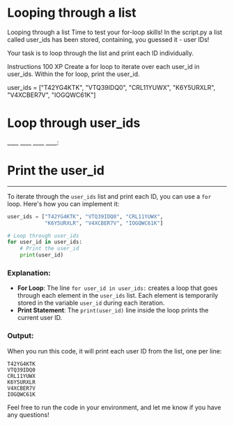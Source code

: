 # Looping through a list

Looping through a list
Time to test your for-loop skills! In the script.py a list called user_ids has been stored, containing, you guessed it - user IDs!

Your task is to loop through the list and print each ID individually.

Instructions
100 XP
Create a for loop to iterate over each user_id in user_ids.
Within the for loop, print the user_id.

user_ids = ["T42YG4KTK", "VTQ39IDQ0", "CRL11YUWX", 
            "K6Y5URXLR", "V4XCBER7V", "IOGQWC61K"]

# Loop through user_ids
____ ____ ____ ____:
  # Print the user_id
  ____


To iterate through the `user_ids` list and print each ID, you can use a `for` loop. Here's how you can implement it:

```python
user_ids = ["T42YG4KTK", "VTQ39IDQ0", "CRL11YUWX", 
            "K6Y5URXLR", "V4XCBER7V", "IOGQWC61K"]

# Loop through user_ids
for user_id in user_ids:
    # Print the user_id
    print(user_id)
```

### Explanation:
- **For Loop**: The line `for user_id in user_ids:` creates a loop that goes through each element in the `user_ids` list. Each element is temporarily stored in the variable `user_id` during each iteration.
- **Print Statement**: The `print(user_id)` line inside the loop prints the current user ID.

### Output:
When you run this code, it will print each user ID from the list, one per line:
```
T42YG4KTK
VTQ39IDQ0
CRL11YUWX
K6Y5URXLR
V4XCBER7V
IOGQWC61K
```

Feel free to run the code in your environment, and let me know if you have any questions!